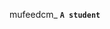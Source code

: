 mufeedcm_ **`A student`**

<!-- 
# mufeedcm <img src="https://media4.giphy.com/media/2upjCjg1mWDypXxPw9/giphy.gif?cid=790b76115842c8205fb50fad2826acd5ed1736d898875675&rid=giphy.gif&ct=s" width="50">
**`student`**

- Hi, I'm Mufeed a Student. I enjoy creating the stuff i like when i have free time.😊
 -->
